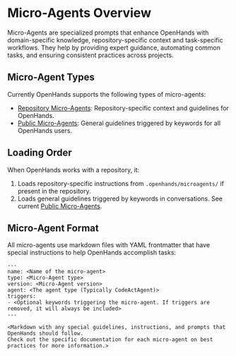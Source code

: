 # Micro-Agents Overview

Micro-Agents are specialized prompts that enhance OpenHands with domain-specific knowledge, repository-specific context
and task-specific workflows. They help by providing expert guidance, automating common tasks, and ensuring
consistent practices across projects.

## Micro-Agent Types

Currently OpenHands supports the following types of micro-agents:

* [Repository Micro-Agents](./microagents-repo): Repository-specific context and guidelines for OpenHands.
* [Public Micro-Agents](./microagents-public): General guidelines triggered by keywords for all OpenHands users.

## Loading Order

When OpenHands works with a repository, it:

1. Loads repository-specific instructions from `.openhands/microagents/` if present in the repository.
2. Loads general guidelines triggered by keywords in conversations.
See current [Public Micro-Agents](https://github.com/All-Hands-AI/OpenHands/tree/main/microagents/knowledge).

## Micro-Agent Format

All micro-agents use markdown files with YAML frontmatter that have special instructions to help OpenHands accomplish
tasks:
```
---
name: <Name of the micro-agent>
type: <Micro-Agent type>
version: <Micro-Agent version>
agent: <The agent type (Typically CodeActAgent)>
triggers:
- <Optional keywords triggering the micro-agent. If triggers are removed, it will always be included>
---

<Markdown with any special guidelines, instructions, and prompts that OpenHands should follow.
Check out the specific documentation for each micro-agent on best practices for more information.>
```
